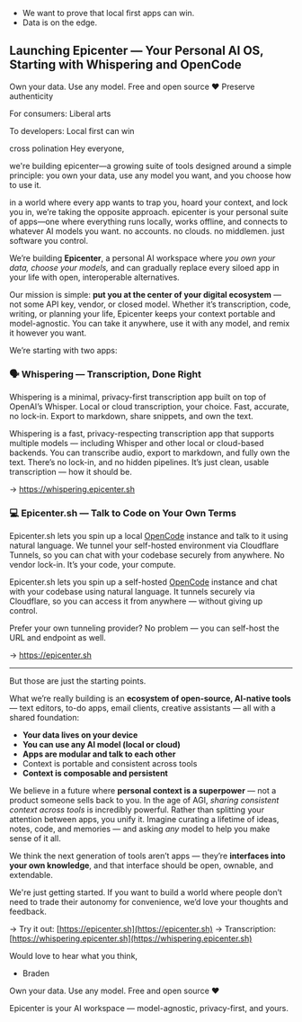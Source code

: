 - We want to prove that local first apps can win.
- Data is on the edge.


## Launching Epicenter — Your Personal AI OS, Starting with Whispering and OpenCode

Own your data. Use any model. Free and open source ❤️ Preserve authenticity

For consumers: Liberal arts

To developers: Local first can win

cross polination
Hey everyone,

we're building epicenter—a growing suite of tools designed around a simple principle: you own your data, use any model you want, and you choose how to use it.

in a world where every app wants to trap you, hoard your context, and lock you in, we’re taking the opposite approach. epicenter is your personal suite of apps—one where everything runs locally, works offline, and connects to whatever AI models you want. no accounts. no clouds. no middlemen. just software you control.


We’re building **Epicenter**, a personal AI workspace where *you own your data, choose your models,* and can gradually replace every siloed app in your life with open, interoperable alternatives.

Our mission is simple: **put you at the center of your digital ecosystem** — not some API key, vendor, or closed model. Whether it’s transcription, code, writing, or planning your life, Epicenter keeps your context portable and model-agnostic. You can take it anywhere, use it with any model, and remix it however you want.

We’re starting with two apps:

### 🗣 Whispering — Transcription, Done Right

Whispering is a minimal, privacy-first transcription app built on top of OpenAI’s Whisper. Local or cloud transcription, your choice. Fast, accurate, no lock-in. Export to markdown, share snippets, and own the text.

Whispering is a fast, privacy-respecting transcription app that supports multiple models — including Whisper and other local or cloud-based backends.
You can transcribe audio, export to markdown, and fully own the text. There’s no lock-in, and no hidden pipelines. It’s just clean, usable transcription — how it should be.


→ https://whispering.epicenter.sh


### 💻 Epicenter.sh — Talk to Code on Your Own Terms

Epicenter.sh lets you spin up a local [OpenCode](https://github.com/epicenterlabs/opencode) instance and talk to it using natural language. We tunnel your self-hosted environment via Cloudflare Tunnels, so you can chat with your codebase securely from anywhere. No vendor lock-in. It’s your code, your compute.


Epicenter.sh lets you spin up a self-hosted [OpenCode](https://github.com/epicenterlabs/opencode) instance and chat with your codebase using natural language. It tunnels securely via Cloudflare, so you can access it from anywhere — without giving up control.

Prefer your own tunneling provider? No problem — you can self-host the URL and endpoint as well.

→ https://epicenter.sh

---

But those are just the starting points.

What we’re really building is an **ecosystem of open-source, AI-native tools** — text editors, to-do apps, email clients, creative assistants — all with a shared foundation:

* **Your data lives on your device**
* **You can use any AI model (local or cloud)**
* **Apps are modular and talk to each other**
* Context is portable and consistent across tools
* **Context is composable and persistent**

We believe in a future where **personal context is a superpower** — not a product someone sells back to you. In the age of AGI, *sharing consistent context across tools* is incredibly powerful. Rather than splitting your attention between apps, you unify it. Imagine curating a lifetime of ideas, notes, code, and memories — and asking *any* model to help you make sense of it all.

We think the next generation of tools aren’t apps — they’re **interfaces into your own knowledge**, and that interface should be open, ownable, and extendable.

We're just getting started. If you want to build a world where people don’t need to trade their autonomy for convenience, we’d love your thoughts and feedback.

→ Try it out: [https://epicenter.sh](https://epicenter.sh)
→ Transcription: [https://whispering.epicenter.sh](https://whispering.epicenter.sh)

Would love to hear what you think,
- Braden

Own your data. Use any model. Free and open source ❤️


Epicenter is your AI workspace — model-agnostic, privacy-first, and yours.

